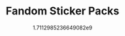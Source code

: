 ---
title: "Fandom Sticker Packs"
date: 1711298523.6649082
image: "img/stickerpack-1.jpeg"
description: "Available individually as well"
---